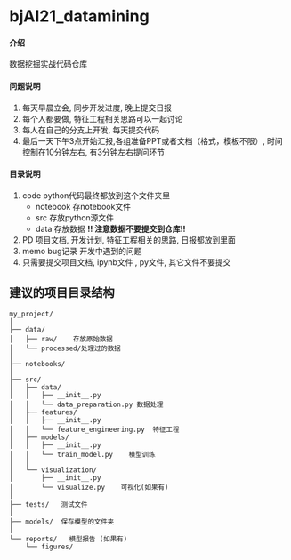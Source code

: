 # bjAI21_datamining


#### 介绍
数据挖掘实战代码仓库




#### 问题说明

1.  每天早晨立会, 同步开发进度, 晚上提交日报
2.  每个人都要做, 特征工程相关思路可以一起讨论
3.  每人在自己的分支上开发, 每天提交代码
4.  最后一天下午3点开始汇报,各组准备PPT或者文档（格式，模板不限）, 时间控制在10分钟左右, 有3分钟左右提问环节

#### 目录说明

1. code python代码最终都放到这个文件夹里 
    - notebook 存notebook文件
    - src 存放python源文件
    - data 存放数据 **!! 注意数据不要提交到仓库!!**
2. PD 项目文档, 开发计划, 特征工程相关的思路,  日报都放到里面
3. memo bug记录 开发中遇到的问题
4. 只需要提交项目文档, ipynb文件 , py文件, 其它文件不要提交

## 建议的项目目录结构
```
my_project/
│
├── data/
│   ├── raw/    存放原始数据
│   └── processed/处理过的数据
│
├── notebooks/
│
├── src/
│   ├── data/
│   │   ├── __init__.py
│   │   └── data_preparation.py 数据处理
│   ├── features/
│   │   ├── __init__.py
│   │   └── feature_engineering.py  特征工程
│   ├── models/
│   │   ├── __init__.py
│   │   └── train_model.py    模型训练
│   │   
│   └── visualization/ 
│       ├── __init__.py
│       └── visualize.py    可视化(如果有)
│
├── tests/   测试文件
│
├── models/  保存模型的文件夹
│
└── reports/   模型报告 (如果有)
    └── figures/
